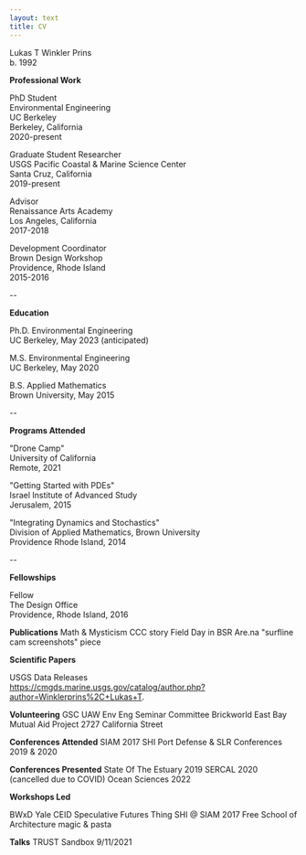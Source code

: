 ```yaml
---
layout: text
title: CV
---
```


Lukas T Winkler Prins <br />
b. 1992

**Professional Work**

PhD Student <br />
Environmental Engineering<br />
UC Berkeley <br />
Berkeley, California <br />
2020-present<br />

Graduate Student Researcher<br />
USGS Pacific Coastal & Marine Science Center<br />
Santa Cruz, California<br />
2019-present<br />

Advisor<br />
Renaissance Arts Academy<br />
Los Angeles, California<br />
2017-2018<br />

Development Coordinator<br />
Brown Design Workshop<br />
Providence, Rhode Island<br />
2015-2016<br />

--

**Education**

Ph.D. Environmental Engineering<br />
UC Berkeley, May 2023 (anticipated)<br />

M.S. Environmental Engineering<br />
UC Berkeley, May 2020<br />

B.S. Applied Mathematics<br />
Brown University, May 2015<br />

--

**Programs Attended**

"Drone Camp"<br />
University of California<br />
Remote, 2021<br />

"Getting Started with PDEs"<br />
Israel Institute of Advanced Study<br />
Jerusalem, 2015<br />

"Integrating Dynamics and Stochastics"<br />
Division of Applied Mathematics, Brown University<br />
Providence Rhode Island, 2014<br />

--

**Fellowships**

Fellow<br />
The Design Office<br />
Providence, Rhode Island, 2016<br />

**Publications**
Math & Mysticism
CCC story
Field Day in BSR
Are.na "surfline cam screenshots" piece

**Scientific Papers**

USGS Data Releases<br />
https://cmgds.marine.usgs.gov/catalog/author.php?author=Winklerprins%2C+Lukas+T.



**Volunteering**
GSC
UAW
Env Eng Seminar Committee
Brickworld
East Bay Mutual Aid Project
2727 California Street

**Conferences Attended**
SIAM 2017 SHI
Port Defense & SLR Conferences 2019 & 2020

**Conferences Presented**
State Of The Estuary 2019
SERCAL 2020 (cancelled due to COVID)
Ocean Sciences 2022

**Workshops Led**

BWxD
Yale CEID
Speculative Futures Thing
SHI @ SIAM 2017
Free School of Architecture
magic & pasta

**Talks**
TRUST Sandbox 9/11/2021
